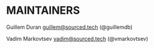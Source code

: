 # MAINTAINERS

Guillem Duran [guillem@sourced.tech](mailto:vadim@sourced.tech) \(@guillemdb\)

Vadim Markovtsev [vadim@sourced.tech](mailto:vadim@sourced.tech) \(@vmarkovtsev\)